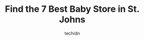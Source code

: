 ---
layout: ampstory
image: https://i0.wp.com/www.auto.or.id/wp-content/uploads/2023/06/babiesrus-0-st-johns-1686325338.jpeg?resize=640,853
author: techidn
featured: false
description: St. Johns, Newfoundland and Labrador, Canada is a haven for Baby Store enthusiasts, boasting an impressive array of 7 top-notch establishments. Whether youre a seasoned connoisseur or simp
title: Find the 7 Best Baby Store in St. Johns
cover:
   title: Find the 7 Best Baby Store in St. Johns
   subtitle: AUTO.OR.ID
   background: https://www.auto.or.id/wp-content/uploads/2023/06/babiesrus-0-st-johns-1686325338.jpeg

pages: 
 - layout: thirds
   top: <h1>#1 Carters - OshKosh Bgosh</h1>
   bottom: "<p>Good selection for kids clothes. Good sales.</p>"
   background: https://www.auto.or.id/wp-content/uploads/2023/06/babiesrus-1-st-johns-1686325339.jpeg
   backgroundblur: true
 - layout: thirds
   top: <h1>#2 Little Darlings</h1>
   bottom: "<p>2 Edinburgh Dr, Mount Pearl, NL A1N 1E7, Canada</p>"
   background: https://www.auto.or.id/wp-content/uploads/2023/06/babiesrus-2-st-johns-1686325340.jpeg
   cta:
      link: https://www.auto.or.id/find-the-7-best-baby-store-in-st-johns/
      text: Find the 7 Best Baby Store in St. Johns
 - layout: thirds
   top: <h1>#3 The Strawberry Tree</h1>
   bottom: "<p>21 Rowan St, St. Johns, NL A1B 2X1, Canada</p>"
   background: https://images.unsplash.com/photo-1637160969718-6618307797f4?ixlib=rb-4.0.3&ixid=MnwxMjA3fDB8MHxwaG90by1wYWdlfHx8fGVufDB8fHx8&auto=format&fit=crop&w=640&h=853&q=80
   cta:
      link: https://www.auto.or.id/find-the-7-best-baby-store-in-st-johns/
      text: Find the 7 Best Baby Store in St. Johns
 - layout: thirds
   top: <h1>#4 Pickles & Littles Maternity and Baby Boutique</h1>
   bottom: "<p>653 Topsail Rd, St. Johns, NL A1E 2E3, Canada</p>"
   background: https://images.unsplash.com/photo-1603745716263-84cfdb9f366d?ixlib=rb-4.0.3&ixid=MnwxMjA3fDB8MHxwaG90by1wYWdlfHx8fGVufDB8fHx8&auto=format&fit=crop&w=640&h=853&q=80
   cta:
      link: https://www.auto.or.id/find-the-7-best-baby-store-in-st-johns/
      text: Find the 7 Best Baby Store in St. Johns
 - layout: thirds
   top: <h1>#5 BabiesRUs</h1>
   bottom: "<p>Woodgate Plz, 58 Kenmount Rd, St. Johns, NL A1B 1W2, Canada</p>"
   background: https://images.unsplash.com/photo-1560402974-01f2b0209512?ixlib=rb-4.0.3&ixid=MnwxMjA3fDB8MHxwaG90by1wYWdlfHx8fGVufDB8fHx8&auto=format&fit=crop&w=640&h=853&q=80
   cta:
      link: https://www.auto.or.id/find-the-7-best-baby-store-in-st-johns/
      text: Find the 7 Best Baby Store in St. Johns
 - layout: thirds
   top: <h1>#6 Newbornlander</h1>
   bottom: "<p>3 Cashin Ave, St. Johns, NL A1E 3A7, Canada</p>"
   background: https://images.unsplash.com/photo-1525609004556-c46c7d6cf023?ixlib=rb-4.0.3&ixid=MnwxMjA3fDB8MHxwaG90by1wYWdlfHx8fGVufDB8fHx8&auto=format&fit=crop&w=640&h=853&q=80
   cta:
      link: https://www.auto.or.id/find-the-7-best-baby-store-in-st-johns/
      text: Find the 7 Best Baby Store in St. Johns
 - layout: thirds
   top: <h1>#7 The Childrens Place</h1>
   bottom: "<p>56 Kenmount Rd, St. Johns, NL A1B 1W3, Canada</p>"
   background: https://images.unsplash.com/photo-1559384403-c23988dd4219?ixlib=rb-4.0.3&ixid=MnwxMjA3fDB8MHxwaG90by1wYWdlfHx8fGVufDB8fHx8&auto=format&fit=crop&w=640&h=853&q=80
   cta:
      link: https://www.auto.or.id/find-the-7-best-baby-store-in-st-johns/
      text: Find the 7 Best Baby Store in St. Johns
 - layout: thirds
   middle: Continue reading...
   background: https://images.unsplash.com/photo-1598543877974-8fc727861c38?ixlib=rb-4.0.3&ixid=MnwxMjA3fDB8MHxwaG90by1wYWdlfHx8fGVufDB8fHx8&auto=format&fit=crop&w=640&h=853&q=80
   cta:
      link: https://www.auto.or.id/find-the-7-best-baby-store-in-st-johns/
      text: Find the 7 Best Baby Store in St. Johns

---